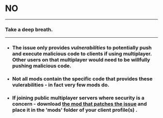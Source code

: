 # NO

---

### Take a deep breath.  

---

- ### The issue only provides _vulnerabilities_ to potentially push and execute malicious code to clients if using multiplayer.  Other users on that multiplayer would need to be willfully pushing malicious code.

- ### Not all mods contain the specific code that provides these vulerabilities - in fact very few mods do.

- ### If joining public multiplayer servers where security is a concern - download [the mod that patches the issue](https://github.com/dogboy21/serializationisbad/releases/tag/1.3) and place it in the 'mods' folder of your client profile(s) .

